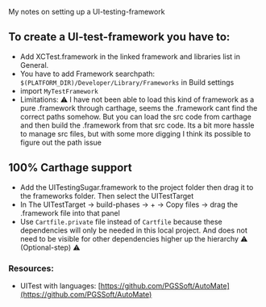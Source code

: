 My notes on setting up a UI-testing-framework<!--more-->

## To create a UI-test-framework you have to:
- Add XCTest.framework in the linked framework and libraries list in General.
- You have to add Framework searchpath: `$(PLATFORM_DIR)/Developer/Library/Frameworks` in Build settings
- import `MyTestFramework`
- Limitations: ⚠️️ I have not been able to load this kind of framework as a pure .framework through carthage, seems the .framework cant find the correct paths somehow. But you can load the src code from carthage and then build the .framework from that src code. Its a bit more hassle to manage src files, but with some more digging I think its possible to figure out the path issue

## 100% Carthage support
- Add the UITestingSugar.framework to the project folder then drag it to the frameworks folder. Then select the UITestTarget
- In The UITestTarget  -> build-phases -> + -> Copy files -> drag the .framework file into that panel
- Use `Cartfile.private` file instead of `Cartfile` because these dependencies will only be needed in this local project. And does not need to be visible for other dependencies higher up the hierarchy ⚠️️ (Optional-step) ⚠️️


### Resources:
- UITest with languages: [https://github.com/PGSSoft/AutoMate](https://github.com/PGSSoft/AutoMate)
